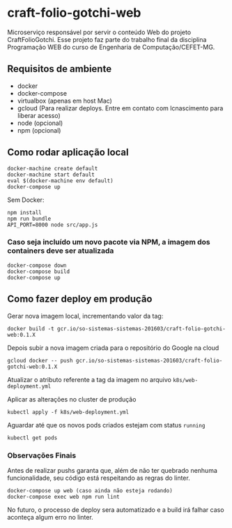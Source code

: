 # craft-folio-gotchi-web

Microserviço responsável por servir o conteúdo Web do projeto CraftFolioGotchi. Esse projeto faz parte do trabalho final da disciplina Programação WEB do curso de Engenharia de Computação/CEFET-MG.

## Requisitos de ambiente

- docker
- docker-compose
- virtualbox (apenas em host Mac)
- gcloud (Para realizar deploys. Entre em contato com lcnascimento para liberar acesso)
- node (opcional)
- npm (opcional)

## Como rodar aplicação local

```shell
docker-machine create default
docker-machine start default
eval $(docker-machine env default)
docker-compose up
```

Sem Docker:

```shell
npm install
npm run bundle
API_PORT=8000 node src/app.js
```

### Caso seja incluído um novo pacote via NPM, a imagem dos containers deve ser atualizada

```shell
docker-compose down
docker-compose build
docker-compose up
```

## Como fazer deploy em produção

Gerar nova imagem local, incrementando valor da tag:

```shell
docker build -t gcr.io/so-sistemas-sistemas-201603/craft-folio-gotchi-web:0.1.X
```

Depois subir a nova imagem criada para o repositório do Google na cloud

```shell
gcloud docker -- push gcr.io/so-sistemas-sistemas-201603/craft-folio-gotchi-web:0.1.X
```

Atualizar o atributo referente a tag da imagem no arquivo `k8s/web-deployment.yml`

Aplicar as alterações no cluster de produção

```shell
kubectl apply -f k8s/web-deployment.yml
```

Aguardar até que os novos pods criados estejam com status `running`

```shell
kubectl get pods
```

### Observações Finais

Antes de realizar pushs garanta que, além de não ter quebrado nenhuma funcionalidade, seu código está respeitando as regras do linter.

```shell
docker-compose up web (caso ainda não esteja rodando)
docker-compose exec web npm run lint
```

No futuro, o processo de deploy sera automatizado e a build irá falhar caso aconteça algum erro no linter.
